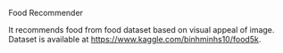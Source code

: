 Food Recommender

It recommends food from food dataset based on visual appeal of image. Dataset is available at https://www.kaggle.com/binhminhs10/food5k.
